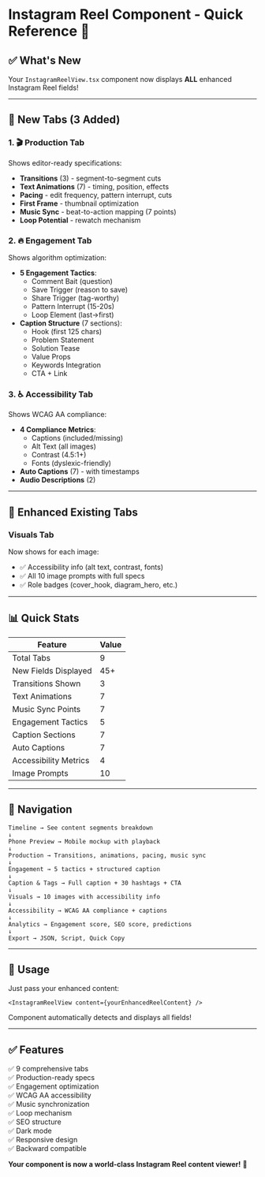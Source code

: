 # Instagram Reel Component - Quick Reference 🚀

## ✅ What's New

Your `InstagramReelView.tsx` component now displays **ALL** enhanced Instagram Reel fields!

---

## 📑 New Tabs (3 Added)

### 1. 🎬 **Production Tab**
Shows editor-ready specifications:
- **Transitions** (3) - segment-to-segment cuts
- **Text Animations** (7) - timing, position, effects
- **Pacing** - edit frequency, pattern interrupt, cuts
- **First Frame** - thumbnail optimization
- **Music Sync** - beat-to-action mapping (7 points)
- **Loop Potential** - rewatch mechanism

### 2. 🔥 **Engagement Tab**
Shows algorithm optimization:
- **5 Engagement Tactics**:
  - Comment Bait (question)
  - Save Trigger (reason to save)
  - Share Trigger (tag-worthy)
  - Pattern Interrupt (15-20s)
  - Loop Element (last→first)
- **Caption Structure** (7 sections):
  - Hook (first 125 chars)
  - Problem Statement
  - Solution Tease
  - Value Props
  - Keywords Integration
  - CTA + Link

### 3. ♿ **Accessibility Tab**
Shows WCAG AA compliance:
- **4 Compliance Metrics**:
  - Captions (included/missing)
  - Alt Text (all images)
  - Contrast (4.5:1+)
  - Fonts (dyslexic-friendly)
- **Auto Captions** (7) - with timestamps
- **Audio Descriptions** (2)

---

## 🎨 Enhanced Existing Tabs

### **Visuals Tab**
Now shows for each image:
- ✅ Accessibility info (alt text, contrast, fonts)
- ✅ All 10 image prompts with full specs
- ✅ Role badges (cover_hook, diagram_hero, etc.)

---

## 📊 Quick Stats

| Feature | Value |
|---------|-------|
| Total Tabs | 9 |
| New Fields Displayed | 45+ |
| Transitions Shown | 3 |
| Text Animations | 7 |
| Music Sync Points | 7 |
| Engagement Tactics | 5 |
| Caption Sections | 7 |
| Auto Captions | 7 |
| Accessibility Metrics | 4 |
| Image Prompts | 10 |

---

## 🎯 Navigation

```
Timeline → See content segments breakdown
↓
Phone Preview → Mobile mockup with playback
↓
Production → Transitions, animations, pacing, music sync
↓
Engagement → 5 tactics + structured caption
↓
Caption & Tags → Full caption + 30 hashtags + CTA
↓
Visuals → 10 images with accessibility info
↓
Accessibility → WCAG AA compliance + captions
↓
Analytics → Engagement score, SEO score, predictions
↓
Export → JSON, Script, Quick Copy
```

---

## 🚀 Usage

Just pass your enhanced content:

```tsx
<InstagramReelView content={yourEnhancedReelContent} />
```

Component automatically detects and displays all fields!

---

## ✅ Features

✅ 9 comprehensive tabs  
✅ Production-ready specs  
✅ Engagement optimization  
✅ WCAG AA accessibility  
✅ Music synchronization  
✅ Loop mechanism  
✅ SEO structure  
✅ Dark mode  
✅ Responsive design  
✅ Backward compatible  

**Your component is now a world-class Instagram Reel content viewer!** 🎉
